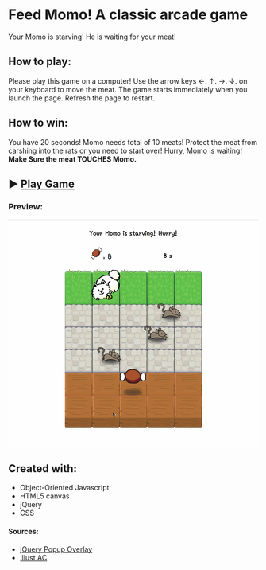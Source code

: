 Feed Momo! A classic arcade game
===============================
Your Momo is starving! He is waiting for your meat! 

## How to play:
Please play this game on a computer! Use the arrow keys ←. ↑. →. ↓. on your keyboard to move the meat. The game starts immediately when you launch the page. Refresh the page to restart.

## How to win:
You have 20 seconds! Momo needs total of 10 meats! Protect the meat from carshing into the rats or you need to start over! Hurry, Momo is waiting! **Make Sure the meat __TOUCHES__ Momo.**

► [Play Game](https://daphnedeng.github.io/Feed-Momo/)
-----------------

### Preview:
![game preview](images/preview.gif)

## Created with:

- Object-Oriented Javascript
- HTML5 canvas
- jQuery
- CSS

#### Sources:
* [jQuery Popup Overlay](http://dev.vast.com/jquery-popup-overlay/)
* [Illust AC](https://www.ac-illust.com/)